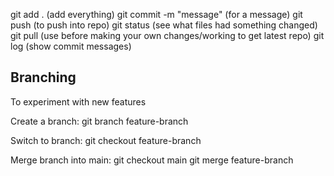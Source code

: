 git add . (add everything)
git commit -m "message" (for a message)
git push (to push into repo)
git status (see what files had something changed)
git pull (use before making your own changes/working to get latest repo)
git log (show commit messages)

## Branching
To experiment with new features

Create a branch:
git branch feature-branch

Switch to branch:
git checkout feature-branch

Merge branch into main:
git checkout main
git merge feature-branch

